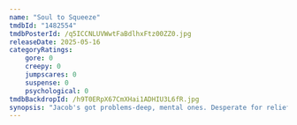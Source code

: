 ```yaml
---
name: "Soul to Squeeze"
tmdbId: "1482554"
tmdbPosterId: /q5ICCNLUVWwtFaBdlhxFtz00ZZ0.jpg
releaseDate: 2025-05-16
categoryRatings:
    gore: 0
    creepy: 0
    jumpscares: 0
    suspense: 0
    psychological: 0
tmdbBackdropId: /h9T0ERpX67CmXHai1ADHIU3L6fR.jpg
synopsis: "Jacob's got problems-deep, mental ones. Desperate for relief, he volunteers for a radical treatment to escape his tortured mind. But instead of peace, he finds himself trapped in a house with a tunnel to his subconscious. What begins as a path to healing becomes a harrowing descent where memory fractures, time distorts, and reality bends. A first-of-its-kind cinematic experience, Soul to Squeeze begins in a boxy 4:3 aspect ratio and ever so slowly widens to a full 2.35:1 by the final frame-mirroring Jacob's expanding perception as he risks everything for redemption. Visually daring and emotionally raw, Soul to Squeeze merges body with mind, taking audiences on a perilous journey through the psyche."
---
```

